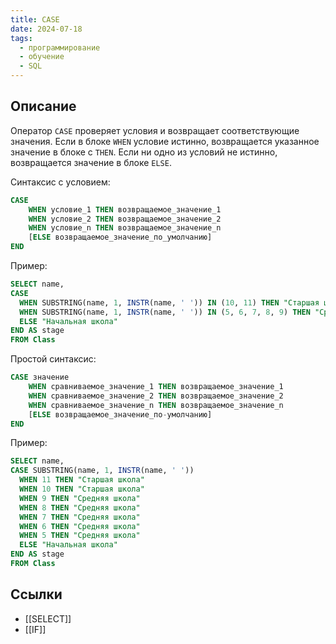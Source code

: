 ```yaml
---
title: CASE
date: 2024-07-18
tags:
  - программирование
  - обучение
  - SQL
---
```


## Описание
Оператор `CASE` проверяет условия и возвращает соответствующие значения. Если в блоке `WHEN` условие истинно, возвращается указанное значение в блоке с `THEN`. Если ни одно из условий не истинно, возвращается значение в блоке `ELSE`.

Синтаксис с условием:
```sql
CASE
    WHEN условие_1 THEN возвращаемое_значение_1
    WHEN условие_2 THEN возвращаемое_значение_2
    WHEN условие_n THEN возвращаемое_значение_n
    [ELSE возвращаемое_значение_по_умолчанию]
END
```

Пример:
```sql
SELECT name,
CASE
  WHEN SUBSTRING(name, 1, INSTR(name, ' ')) IN (10, 11) THEN "Старшая школа"
  WHEN SUBSTRING(name, 1, INSTR(name, ' ')) IN (5, 6, 7, 8, 9) THEN "Средняя школа"
  ELSE "Начальная школа"
END AS stage
FROM Class
```

Простой синтаксис:
```sql
CASE значение
    WHEN сравниваемое_значение_1 THEN возвращаемое_значение_1
    WHEN сравниваемое_значение_2 THEN возвращаемое_значение_2
    WHEN сравниваемое_значение_n THEN возвращаемое_значение_n
    [ELSE возвращаемое_значение_по-умолчанию]
END
```

Пример:
```sql
SELECT name,
CASE SUBSTRING(name, 1, INSTR(name, ' '))
  WHEN 11 THEN "Старшая школа"
  WHEN 10 THEN "Старшая школа"
  WHEN 9 THEN "Средняя школа"
  WHEN 8 THEN "Средняя школа"
  WHEN 7 THEN "Средняя школа"
  WHEN 6 THEN "Средняя школа"
  WHEN 5 THEN "Средняя школа"
  ELSE "Начальная школа"
END AS stage
FROM Class
```

## Ссылки
- [[SELECT]]
- [[IF]]
